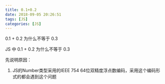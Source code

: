 ```yaml
---
title: 0.1+0.2
date: 2018-09-05 20:26:51
tags: [JS]
categories: [JS]
---
```


0.1 + 0.2 为什么不等于 0.3

JS 中 0.1 + 0.2 为什么不等于 0.3

先说明原因： 

1. JS的Number类型采用的IEEE 754 64位双精度浮点数编码，采用这个编码形式的都会遇到这个问题

